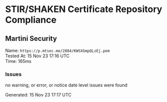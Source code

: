 # STIR/SHAKEN Certificate Repository Compliance

## Martini Security

Name: `https://p.mtsec.me/2884/KWSXGmpQLzEj.pem`\
Tested At: 15 Nov 23 17:16 UTC\
Time: 165ms

### Issues

no warning, or error, or notice date level issues were found

Generated: 15 Nov 23 17:17 UTC